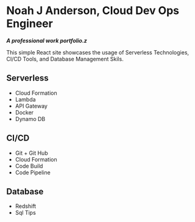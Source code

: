 # Noah J Anderson, Cloud Dev Ops Engineer

**_A professional work portfolio.z_**

This simple React site showcases the usage of Serverless Technologies, CI/CD Tools, and Database Management Skils.

## Serverless

* Cloud Formation
* Lambda
* API Gateway
* Docker
* Dynamo DB

## CI/CD

* Git + Git Hub
* Cloud Formation
* Code Build
* Code Pipeline

## Database

* Redshift
* Sql Tips